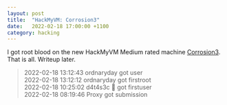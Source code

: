 ```yaml
---
layout: post
title:  "HackMyVM: Corrosion3"
date:   2022-02-18 17:00:00 +1100
category: hacking
---
```


I got root blood on the new HackMyVM Medium rated machine [Corrosion3](https://hackmyvm.eu/machines/machine.php?vm=Corrosion3). That is all. Writeup later.

>2022-02-18 13:12:43 ordnaryday got user  
2022-02-18 13:12:12 ordnaryday got firstroot  
2022-02-18 10:25:02 d4t4s3c 👑 got firstuser  
2022-02-18 08:19:46 Proxy got submission  
